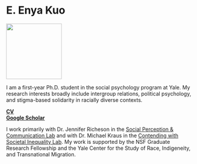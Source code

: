 # E. Enya Kuo
<img src="https://spcl.yale.edu/sites/default/files/resize/images/yale_ek-225x225.JPG" width="150">
<p>I am a first-year Ph.D. student in the social psychology program at Yale. My research interests broadly include intergroup relations, political psychology, and stigma-based solidarity in racially diverse contexts.</p> 
<strong><a href="https://www.dropbox.com/s/1itgycpatonqcm5/EKuo_CV.pdf?dl=0">CV</a></strong>
<br>
<strong><a href="https://scholar.google.com/citations?user=whztlp8AAAAJ&hl=en&oi=ao">Google Scholar</a></strong>
<br>
<p>I work primarily with Dr. Jennifer Richeson in the <a href="https://spcl.yale.edu/">Social Perception & Communication Lab</a> and with Dr. Michael Kraus in the <a href="https://www.csinequality.com/">Contending with Societal Inequality Lab</a>. My work is supported by the NSF Graduate Research Fellowship and the Yale Center for the Study of Race, Indigeneity, and Transnational Migration.</p>

